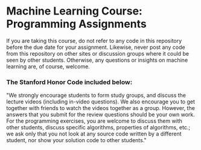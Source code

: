 # Machine Learning Course: Programming Assignments 
If you are taking this course, do not refer to any code in this repository before the due date for your assignment. Likewise, never post any code from this repository on other sites or discussion groups where it could be seen by other students. Otherwise, any questions or insights on machine learning are, of course, welcome. 

### The Stanford Honor Code included below:  
"We strongly encourage students to form study groups, and discuss the lecture videos (including in-video questions). We also encourage you to get together with friends to watch the videos together as a group. However, the answers that you submit for the review questions should be your own work. For the programming exercises, you are welcome to discuss them with other students, discuss specific algorithms, properties of algorithms, etc.; we ask only that you not look at any source code written by a different student, nor show your solution code to other students."
